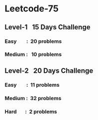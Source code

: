 # Leetcode-75 
## Level-1 &nbsp; 15 Days Challenge

### Easy   &nbsp; &nbsp; &nbsp; &nbsp;: &nbsp;20 problems
### Medium :   &nbsp;  10 problems

## Level-2 &nbsp; 20 Days Challenge

### Easy   &nbsp; &nbsp; &nbsp; &nbsp;: &nbsp;11 problems
### Medium :&nbsp; 32 problems
### Hard &nbsp; &nbsp; &nbsp;  : &nbsp;2 problems

